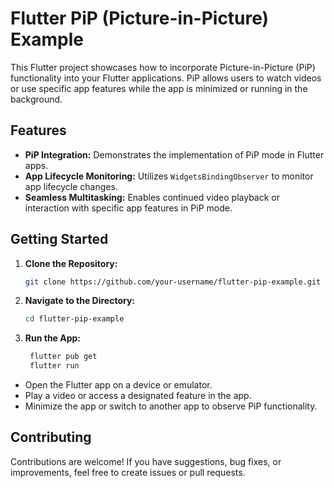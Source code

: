 # Flutter PiP (Picture-in-Picture) Example

This Flutter project showcases how to incorporate Picture-in-Picture (PiP) functionality into your Flutter applications. PiP allows users to watch videos or use specific app features while the app is minimized or running in the background.

## Features

- **PiP Integration:** Demonstrates the implementation of PiP mode in Flutter apps.
- **App Lifecycle Monitoring:** Utilizes `WidgetsBindingObserver` to monitor app lifecycle changes.
- **Seamless Multitasking:** Enables continued video playback or interaction with specific app features in PiP mode.

## Getting Started

1. **Clone the Repository:**
   ```bash
   git clone https://github.com/your-username/flutter-pip-example.git
    ```
2. **Navigate to the Directory:** 
   ```bash
   cd flutter-pip-example
   ```
3. **Run the App:**
   ```bash
    flutter pub get
    flutter run
    ```
- Open the Flutter app on a device or emulator.
- Play a video or access a designated feature in the app.
- Minimize the app or switch to another app to observe PiP functionality.

## Contributing

Contributions are welcome! If you have suggestions, bug fixes, or improvements, feel free to create issues or pull requests.
